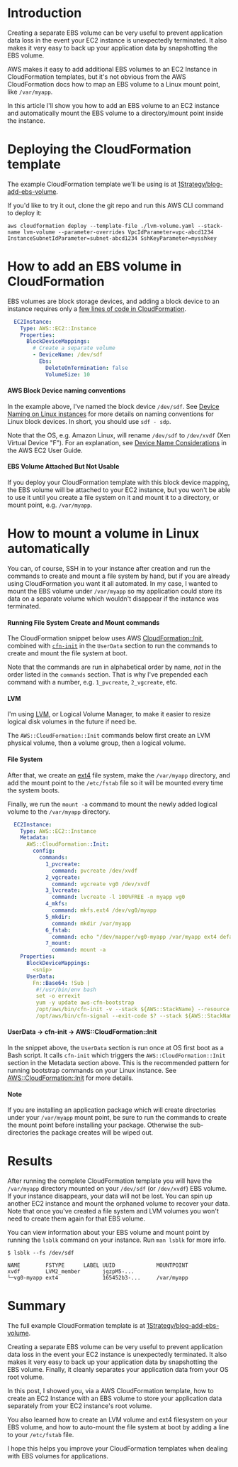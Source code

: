 
# Introduction

Creating a separate EBS volume can be very useful to prevent application data loss in the event your EC2 instance is unexpectedly terminated. It also makes it very easy to back up your application data by snapshotting the EBS volume.

AWS makes it easy to add additional EBS volumes to an EC2 Instance in CloudFormation templates,
but it's not obvious from the AWS CloudFormation docs how to map an EBS volume
to a Linux mount point, like `/var/myapp`.

In this article I'll show you how to add an EBS volume to an EC2 instance and
automatically mount the EBS volume to a directory/mount point inside the instance.

# Deploying the CloudFormation template

The example CloudFormation template we'll be using is at
[1Strategy/blog-add-ebs-volume](https://github.com/1Strategy/blog-add-ebs-volume).

If you'd like to try it out, clone the git repo and run this AWS CLI command to deploy it:

```
aws cloudformation deploy --template-file ./lvm-volume.yaml --stack-name lvm-volume --parameter-overrides VpcIdParameter=vpc-abcd1234 InstanceSubnetIdParameter=subnet-abcd1234 SshKeyParameter=mysshkey
```

# How to add an EBS volume in CloudFormation

EBS volumes are block storage devices, and adding a block device to an instance requires
only a [few lines of code in CloudFormation](http://docs.aws.amazon.com/AWSCloudFormation/latest/UserGuide/aws-properties-ec2-blockdev-mapping.html).


```YAML
  EC2Instance:
    Type: AWS::EC2::Instance
    Properties:
      BlockDeviceMappings:
        # Create a separate volume
        - DeviceName: /dev/sdf
          Ebs:
            DeleteOnTermination: false
            VolumeSize: 10
```

#### AWS Block Device naming conventions

In the example above, I've named the block device `/dev/sdf`. See [Device Naming on Linux instances](http://docs.aws.amazon.com/AWSEC2/latest/UserGuide/device_naming.html) for more details on
naming conventions for Linux block devices. In short, you should use `sdf - sdp`.

Note that the OS, e.g. Amazon Linux, will rename `/dev/sdf` to `/dev/xvdf` (Xen Virtual Device "F"). For an explanation, see [Device Name Considerations](http://docs.aws.amazon.com/AWSEC2/latest/UserGuide/device_naming.html#device-name-limits) in the AWS EC2 User Guide.

#### EBS Volume Attached But Not Usable

If you deploy your CloudFormation template with this block device mapping, the EBS
volume will be attached to your EC2 instance, but you won't be able to use it until
you create a file system on it and mount it to a directory, or mount point, e.g.
`/var/myapp`.


# How to mount a volume in Linux automatically

You can, of course, SSH in to your instance after creation and run the commands to
create and mount a file system by hand, but if you are already using CloudFormation
you want it all automated. In my case, I wanted to mount the EBS volume under
`/var/myapp` so my application could store its data on a separate volume which
wouldn't disappear if the instance was terminated.


#### Running File System Create and Mount commands

The CloudFormation snippet below uses AWS [CloudFormation::Init](http://docs.aws.amazon.com/AWSCloudFormation/latest/UserGuide/aws-resource-init.html), combined with
[`cfn-init`](http://docs.aws.amazon.com/AWSCloudFormation/latest/UserGuide/cfn-init.html) in the `UserData`
section to run the commands to create and mount the file system at boot.

Note that the commands are run in alphabetical order by name, *not* in the order listed in
the `commands` section. That is why I've prepended each command with a number,
e.g. `1_pvcreate`, `2_vgcreate`, etc.

#### LVM
I'm using [LVM](https://wiki.archlinux.org/index.php/LVM), or Logical Volume Manager,
to make it easier to resize logical disk volumes in the future if need be.

The `AWS::CloudFormation::Init` commands below first create an LVM physical volume, then a volume group, then a
logical volume.

#### File System
After that, we create an [ext4](https://en.wikipedia.org/wiki/Ext4)
file system, make the `/var/myapp` directory, and add the mount point to the
`/etc/fstab` file so it will be mounted every time the system boots.

Finally, we run the `mount -a` command to mount the newly added logical volume
to the `/var/myapp` directory.

```YAML
  EC2Instance:
    Type: AWS::EC2::Instance
    Metadata:
      AWS::CloudFormation::Init:
        config:
          commands:
            1_pvcreate:
              command: pvcreate /dev/xvdf
            2_vgcreate:
              command: vgcreate vg0 /dev/xvdf
            3_lvcreate:
              command: lvcreate -l 100%FREE -n myapp vg0
            4_mkfs:
              command: mkfs.ext4 /dev/vg0/myapp
            5_mkdir:
              command: mkdir /var/myapp
            6_fstab:
              command: echo "/dev/mapper/vg0-myapp /var/myapp ext4 defaults 0 2" >> /etc/fstab
            7_mount:
              command: mount -a
    Properties:
      BlockDeviceMappings:
        <snip>
      UserData:
        Fn::Base64: !Sub |
         #!/usr/bin/env bash
         set -o errexit
         yum -y update aws-cfn-bootstrap
         /opt/aws/bin/cfn-init -v --stack ${AWS::StackName} --resource EC2Instance --region ${AWS::Region}
         /opt/aws/bin/cfn-signal --exit-code $? --stack ${AWS::StackName} --resource EC2Instance --region ${AWS::Region}

```

#### UserData -> cfn-init -> AWS::CloudFormation::Init

In the snippet above, the `UserData` section is run once at OS first boot as a Bash script.
It calls `cfn-init` which triggers the `AWS::CloudFormation::Init` section in the
Metadata section above. This is the recommended pattern for running bootstrap commands on
your Linux instance. See [AWS::CloudFormation::Init](http://docs.aws.amazon.com/AWSCloudFormation/latest/UserGuide/aws-resource-init.html)
for more details.

#### Note
If you are installing an application package which will create directories under
your `/var/myapp` mount point, be sure to run the commands to create the mount
point before installing your package. Otherwise the sub-directories the package
creates will be wiped out.

# Results

After running the complete CloudFormation template you will have the `/var/myapp`
directory mounted on your `/dev/sdf` (or `/dev/xvdf`) EBS volume. If your instance
disappears, your data will not be lost. You can spin up another EC2 instance and
mount the orphaned volume to recover your data. Note that once you've created
a file system and LVM volumes you won't need to create them again for that EBS
volume.

You can view information about your EBS volume and mount point by running the
`lsblk` command on your instance. Run `man lsblk` for more info.

```
$ lsblk --fs /dev/sdf

NAME        FSTYPE      LABEL UUID             MOUNTPOINT
xvdf        LVM2_member       jgzpM5-...
└─vg0-myapp ext4              165452b3-...     /var/myapp
```

# Summary

The full example CloudFormation template is at
[1Strategy/blog-add-ebs-volume](https://github.com/1Strategy/blog-add-ebs-volume).

Creating a separate EBS volume can be very useful to prevent application data loss
in the event your EC2 instance is unexpectedly terminated. It also makes it very
easy to back up your application data by snapshotting the EBS volume. Finally,
it cleanly separates your application data from your OS root volume.

In this post, I showed you, via a AWS CloudFormation template, how to create an
EC2 Instance with an EBS volume to store your application data separately from your
EC2 instance's root volume.

You also learned how to create an LVM volume and ext4 filesystem on your EBS volume,
and how to auto-mount the file system at boot by adding a line to your `/etc/fstab`
file.

I hope this helps you improve your CloudFormation templates when dealing with EBS volumes for applications.

